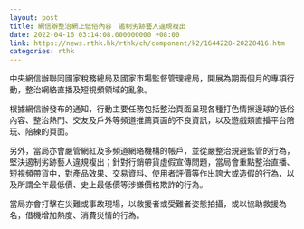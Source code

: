 ```yaml
---
layout: post
title: 網信辦整治網上低俗內容　遏制劣跡藝人違規複出
date: 2022-04-16 03:14:08.000000000 +08:00
link: https://news.rthk.hk/rthk/ch/component/k2/1644228-20220416.htm
categories: rthk
---
```


中央網信辦聯同國家稅務總局及國家市場監督管理總局，開展為期兩個月的專項行動，整治網絡直播及短視頻領域的亂象。

根據網信辦發布的通知，行動主要任務包括整治頁面呈現各種打色情擦邊球的低俗內容、整治熱門、交友及戶外等頻道推薦頁面的不良資訊，以及遊戲類直播平台陪玩、陪練的頁面。

另外，當局亦會嚴管網紅及多頻道網絡機構的帳戶，並從嚴整治規避監管的行為，堅決遏制劣跡藝人違規複出；針對行銷帶貨虛假宣傳問題，當局會重點整治直播、短視頻帶貨中，對產品效果、交易資料、使用者評價等作出誇大或造假的行為，以及所謂全年最低價、史上最低價等涉嫌價格欺詐的行為。

當局亦會打擊在災難或事故現場，以救援者或受難者姿態拍攝，或以協助救援為名，借機增加熱度、消費災情的行為。
